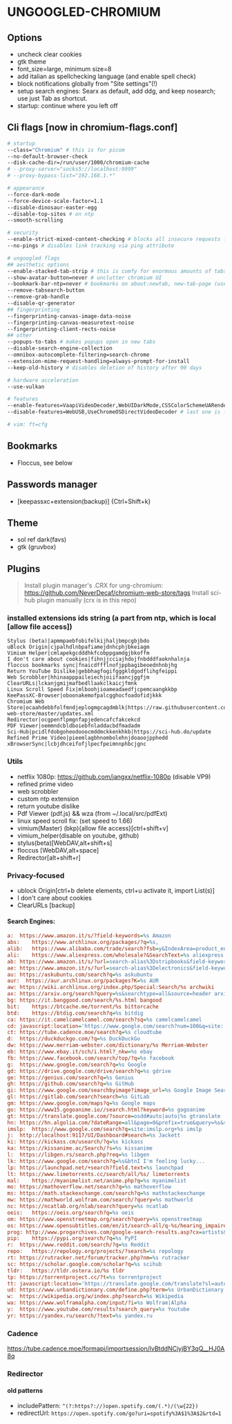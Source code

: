 # UNGOOGLED-CHROMIUM

## Options
- uncheck clear cookies
- gtk theme
- font_size=large, minimum size=8
- add italian as spellchecking language (and enable spell check)
- block notifications globally from "Site settings"(!)
- setup search engines: Searx as default, add ddg, and keep nosearch; use just Tab as shortcut.
- startup: continue where you left off

## Cli flags [now in chromium-flags.conf]
``` sh
# startup
--class="Chromium" # this is for picom
--no-default-browser-check
--disk-cache-dir=/run/user/1000/chromium-cache
# --proxy-server="socks5://localhost:9999"
# --proxy-bypass-list="192.168.1.*"

# appearance
--force-dark-mode
--force-device-scale-factor=1.1
--disable-dinosaur-easter-egg
--disable-top-sites # on ntp
--smooth-scrolling

# security
--enable-strict-mixed-content-checking # blocks all insecure requests from secure contexts (http requests from an http site)
--no-pings # disables link tracking via ping attribute

# ungoogled flags
## aesthetic options
--enable-stacked-tab-strip # this is comfy for enormous amounts of tabs
--show-avatar-button=never # unclutter chromium UI
--bookmark-bar-ntp=never # bookmarks on about:newtab, new-tab-page (useless)
--remove-tabsearch-button
--remove-grab-handle
--disable-qr-generator
## fingerprinting
--fingerprinting-canvas-image-data-noise
--fingerprinting-canvas-measuretext-noise
--fingerprinting-client-rects-noise
## other
--popups-to-tabs # makes popups open in new tabs
--disable-search-engine-collection
--omnibox-autocomplete-filtering=search-chrome
--extension-mime-request-handling=always-prompt-for-install
--keep-old-history # disables deletion of history after 90 days

# hardware acceleration
--use-vulkan

# features
--enable-features=VaapiVideoDecoder,WebUIDarkMode,CSSColorSchemeUARendering,SystemNotifications,QuietNotificationPrompts,ParallelDownloading,ReaderMode,OverlayScrollbar,DisableQRGenerator,SetIpv6ProbeFalse # last two are ungoogled-specific
--disable-features=WebUSB,UseChromeOSDirectVideoDecoder # last one is for hw acc

# vim: ft=cfg
```

## Bookmarks
- Floccus, see below

## Passwords manager
- [keepassxc+extension(backup)] {Ctrl+Shift+k}

## Theme
- sol ref dark(favs)
- gtk (gruvbox)

## Plugins
> Install plugin manager's .CRX for ung-chromium: https://github.com/NeverDecaf/chromium-web-store/tags
> Install sci-hub plugin manually (crx is in this repo)

### installed extensions ids string (a part from ntp, which is local [allow file access])
```
Stylus (beta)|apmmpaebfobifelkijhaljbmpcgbjbdo
uBlock Origin|cjpalhdlnbpafiamejdnhcphjbkeiagm
Vimium Helper|cmlapekgcdddhkfcobppgamdgjbkoffm
I don't care about cookies|fihnjjcciajhdojfnbdddfaoknhalnja
floccus bookmarks sync|fnaicdffflnofjppbagibeoednhnbjhg
Return YouTube Dislike|gebbhagfogifgggkldgodflihgfeippi
Web Scrobbler|hhinaapppaileiechjoiifaancjggfjm
ClearURLs|lckanjgmijmafbedllaakclkaicjfmnk
Linux Scroll Speed Fix|mlboohjioameadaedfjcpemcaangkkbp
KeePassXC-Browser|oboonakemofpalcgghocfoadofidjkkk
Chromium Web Store|ocaahdebbfolfmndjeplogmgcagdmblk|https://raw.githubusercontent.com/NeverDecaf/chromium-web-store/master/updates.xml
Redirector|ocgpenflpmgnfapjedencafcfakcekcd
PDF Viewer|oemmndcbldboiebfnladdacbdfmadadm
Sci-Hub|pcidlfdobgoheodooocmddmckkenkhkb|https://sci-hub.do/update
Refined Prime Video|pieemlagbhnombolehnjdoaoojpphedd
xBrowserSync|lcbjdhceifofjlpecfpeimnnphbcjgnc
```

### Utils
- netflix 1080p: https://github.com/jangxx/netflix-1080p (disable VP9)
- refined prime video
- web scrobbler
- custom ntp extension
- return youtube dislike
- Pdf Viewer (pdf.js) && wza (from ~/.local/src/pdfExt)
- linux speed scroll fix: (set speed to 1.66)
- vimium(Master) (bkp){allow file access}[ctrl+shift+v]
- vimium_helper(disable on youtube, github)
- stylus(beta)[WebDAV,alt+shift+s]
- floccus [WebDAV,alt+space]
- Redirector[alt+shift+r]

### Privacy-focused
- ublock Origin[ctrl+b delete elements, ctrl+u activate it, import List(s)]
- I don't care about cookies
- ClearURLs [backup]

#### Search Engines:
``` cfg
a:	https://www.amazon.it/s/?field-keywords=%s Amazon
abs:	https://www.archlinux.org/packages/?q=%s,
alib:	https://www.alibaba.com/trade/search?fsb=y&IndexArea=product_en&CatId=&SearchText=%s alibaba
ali:	https://www.aliexpress.com/wholesale?&SearchText=%s aliexpress
ab:	https://www.amazon.it/s/?url=search-alias%3Dstripbooks&field-keywords=%s amazonbooks
ae:	https://www.amazon.it/s/?url=search-alias%3Delectronics&field-keywords=%s amazonelectronics
au:	https://askubuntu.com/search?q=%s askubuntu
aur:  https://aur.archlinux.org/packages?K=%s AUR
aw:	https://wiki.archlinux.org/index.php/Special:Search/%s archwiki
ax:	https://arxiv.org/search?query=%s&searchtype=all&source=header arxiv
bg:	https://it.banggood.com/search/%s.html bangood
bit:	https://btcache.me/torrent/%s bittorcache
btd:	https://btdig.com/search?q=%s bitdig
ca:	https://it.camelcamelcamel.com/search?sq=%s camelcamelcamel
cd:	javascript:location='https://www.google.com/search?num=100&q=site:'%20+%20escape(location.hostname)%20+%20'%20%S'%20;%20void%200 cd
ct:	https://tube.cadence.moe/search?q=%s cloudtube
d:	https://duckduckgo.com/?q=%s DuckDuckGo
dw:	https://www.merriam-webster.com/dictionary/%s Merriam-Webster
eb:	https://www.ebay.it/sch/i.html?_nkw=%s ebay
fb:	https://www.facebook.com/search/top/?q=%s facebook
g:	https://www.google.com/search?q=%s Google
gd:	https://drive.google.com/drive/search?q=%s gdrive
ge:	https://genius.com/search?q=%s Genius
gh:	https://github.com/search?q=%s GitHub
gi:	https://www.google.com/searchbyimage?image_url=%s Google Image Search
gl:	https://gitlab.com/search?search=%s GitLab
gm:	https://www.google.com/maps?q=%s Google maps
go:	https://www15.gogoanime.io//search.html?keyword=%s gogoanime
gt:	https://translate.google.com/?source=osdd#auto|auto|%s gtranslate
hn:	https://hn.algolia.com/?dateRange=all&page=0&prefix=true&query=%s&sort=byPopularity&type=story
imslp:	https://www.google.com/search?q=site:imslp.org+%s imslp
j:	http://localhost:9117/UI/Dashboard#search=%s Jackett
ki:	https://kickass.cm/usearch/?q=%s kickass
ka:	https://kissanime.ac/Search/?s=%s kissanime
l:	https://libgen.rs/search.php?req=%s libgen
lk:	https://www.google.com/search?q=%s&btnI I'm feeling lucky...
lp:	https://launchpad.net/+search?field.text=%s launchpad
lt:	https://www.limetorrents.cc/search/all/%s/ limetorrents
mal:	https://myanimelist.net/anime.php?q=%s myanimelist
mo:	https://mathoverflow.net/search?q=%s mathoverflow
ms:	https://math.stackexchange.com/search?q=%s mathstackexchange
mw:	https://mathworld.wolfram.com/search/?query=%s mathworld
nc:	https://ncatlab.org/nlab/search?query=%s ncatlab
oeis:	https://oeis.org/search?q=%s oeis
om:	https://www.openstreetmap.org/search?query=%s openstreetmap
os:	https://www.opensubtitles.com/en/it/search-all/q-%s/hearing_impaired-include/machine_translated-/trusted_sources-
prog: http://www.progarchives.com/google-search-results.asp?cx=artists&q=%s#gsc.tab=0&gsc.q=%s&gsc.page=1 prograrchives
pip:	https://pypi.org/search/?q=%s PyPI
r:	https://www.reddit.com/search/?q=%s Reddit
repo:	https://repology.org/projects/?search=%s repology
rt:	https://rutracker.net/forum/tracker.php?nm=%s rutracker
sc:	https://scholar.google.com/scholar?q=%s scihub
tldr:	https://tldr.ostera.io/%s tldr
tp:	https://torrentproject.cc/?t=%s torrentproject
tt:	javascript:location='https://translate.google.com/translate?sl=auto&tl=%s&u='%20+%20encodeURIComponent(document.URL); tt
ud:	https://www.urbandictionary.com/define.php?term=%s UrbanDictionary
w:	https://wikipedia.org/w/index.php?search=%s Wikipedia
wa:	https://www.wolframalpha.com/input/?i=%s Wolfram|Alpha
y:	https://www.youtube.com/results?search_query=%s Youtube
yr:	https://yandex.ru/search/?text=%s yandex.ru
```

### Cadence
https://tube.cadence.moe/formapi/importsession/lvBtddNCiyjBY3qQ__HJ0A8q

### Redirector
#### old patterns
- includePattern: `^(?:https?://)open.spotify.com/(.*)/(\w{22})`
- redirectUrl: `https://open.spotify.com/go?uri=spotify%3A$1%3A$2&rtd=1`
